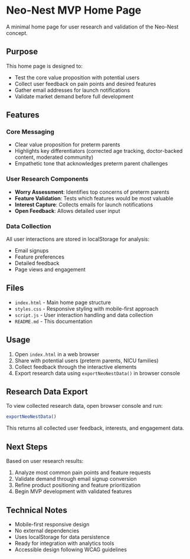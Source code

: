 # Neo-Nest MVP Home Page

A minimal home page for user research and validation of the Neo-Nest concept.

## Purpose

This home page is designed to:
- Test the core value proposition with potential users
- Collect user feedback on pain points and desired features
- Gather email addresses for launch notifications
- Validate market demand before full development

## Features

### Core Messaging
- Clear value proposition for preterm parents
- Highlights key differentiators (corrected age tracking, doctor-backed content, moderated community)
- Empathetic tone that acknowledges preterm parent challenges

### User Research Components
- **Worry Assessment**: Identifies top concerns of preterm parents
- **Feature Validation**: Tests which features would be most valuable
- **Interest Capture**: Collects emails for launch notifications
- **Open Feedback**: Allows detailed user input

### Data Collection
All user interactions are stored in localStorage for analysis:
- Email signups
- Feature preferences
- Detailed feedback
- Page views and engagement

## Files

- `index.html` - Main home page structure
- `styles.css` - Responsive styling with mobile-first approach
- `script.js` - User interaction handling and data collection
- `README.md` - This documentation

## Usage

1. Open `index.html` in a web browser
2. Share with potential users (preterm parents, NICU families)
3. Collect feedback through the interactive elements
4. Export research data using `exportNeoNestData()` in browser console

## Research Data Export

To view collected research data, open browser console and run:
```javascript
exportNeoNestData()
```

This returns all collected user feedback, interests, and engagement data.

## Next Steps

Based on user research results:
1. Analyze most common pain points and feature requests
2. Validate demand through email signup conversion
3. Refine product positioning and feature prioritization
4. Begin MVP development with validated features

## Technical Notes

- Mobile-first responsive design
- No external dependencies
- Uses localStorage for data persistence
- Ready for integration with analytics tools
- Accessible design following WCAG guidelines